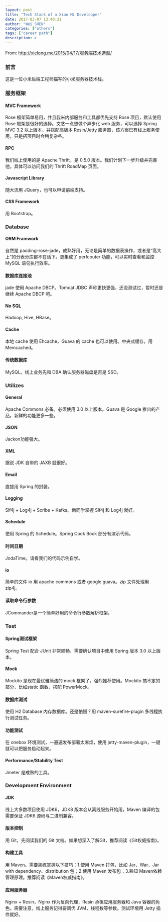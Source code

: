 ```yaml
---
layout: post
title: "Tech Stack of a Xiao Mi Developper"
date: 2017-03-07 13:40:21
author: "Wei SHEN"
categories: ["others"]
tags: ["career path"]
description: >
---
```


From: <http://xielong.me/2015/04/17/服务端技术选型/>

### 前言
这是一位小米后端工程师描写的小米服务器技术栈。

### 服务框架
#### MVC Framework
Rose 框架简单易用，并且我米内部服务和工具都优先支持 Rose 项目，默认使用 Rose 框架是很好的选择。文艺一点想做个异步化 web 服务，可以选择 Spring MVC 3.2 以上版本，并搭配高版本 Resin/Jetty 服务器，该方案已有线上服务使用，只是搭项目时会稍复杂些。

#### RPC
我们线上使用的是 Apache Thrift，是 0.5.0 版本。我们计划下一步升级并完善他。具体可以访问我们的 Thrift RoadMap 页面。

#### Javascript Library
随大流用 JQuery，也可以申请前端支持。

#### CSS Framework
用 Bootstrap。

### Database
#### ORM Framwork
自然是 paoding-rose-jade，成熟好用，无论是简单的数据表操作，或者是“高大上”的分表分库都不在话下。更集成了 perfcouter 功能，可以实时查看和监控 MySQL 语句执行效率。

#### 数据库连接池
jade 使用 Apache DBCP。Tomcat JDBC 声称更快更强，还没测试过，暂时还是继续 Apache DBCP 吧。

#### No SQL
Hadoop, Hive, HBase。

#### Cache
本地 cache 使用 Ehcache，Guava 的 cache 也可以使用。中央式缓存，用 Memcached。

#### 传统数据库
MySQL。线上业务先和 DBA 确认服务器磁盘是否是 SSD。

### Utilizes
#### General
Apache Commons 必备。必须使用 3.0 以上版本。Guava 是 Google 推出的产品，新鲜的功能更多一些。

#### JSON
Jackon功能强大。

#### XML
据说 JDK 自带的 JAXB 就很好。

#### Email
直接用 Spring 的封装。

#### Logging
Slf4j + Log4j + Scribe + Kafka。新同学掌握 Slf4j 和 Log4j 就好。

#### Schedule
使用 Spring 的 Schedule。Spring Cook Book 部分有演示代码。

#### 时间日期
JodaTime。请看我们的代码示例自学。

#### io
简单的文件 io 用 apache commons 或者 google guava。zip 文件处理用 zip4j。

#### 读取命令行参数
JCommander是一个简单好用的命令行参数解析框架。

### Test
#### Spring测试框架
Spring Test 配合 JUnit 非常顺畅，需要确认项目中使用 Spring 版本 3.0 以上版本。

#### Mock
Mockito 是现在最优雅简洁的 mock 框架了，强烈推荐使用。Mockito 搞不定的部分，比如static 函数，搭配 PowerMock。

#### 数据库测试
使用 H2 Database 内存数据库。还是怕慢？用 maven-surefire-plugin 多线程执行测试任务。

#### 功能测试
在 onebox 环境测试，一遍遍发布部署太麻烦，使用 jetty-maven-plugin，一键就可以把服务启动起来。

#### Performance/Stability Test
Jmeter 是成熟的工具。

### Development Environment
#### JDK
线上大多数项目使用 JDK6，JDK8 版本会从离线服务开始用，Maven 编译的包需要保证 JDK6 源码与二进制兼容。

#### 版本控制
用 Git，先阅读我们的 Git 文档。如果想深入了解Git，推荐阅读《Git权威指南》。

#### 构建工具
用 Maven。需要熟练掌握以下技巧：1.使用 Maven 打包，比如 Jar、War、Jar with dependency、distribution 包；2.使用 Maven 发布包；3.熟知 Maven依赖管理原理。推荐阅读《Maven权威指南》。

#### 应用服务器
Nginx + Resin，Nginx 作为反向代理，Resin 承担应用服务器和 Java 容器的角色。需要注意，线上服务记得要调优 JVM，线程数等参数。测试环境用 Jetty 插件就好。
